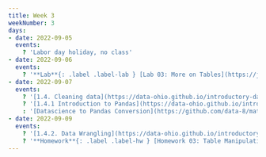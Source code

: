 ```yaml
---
title: Week 3
weekNumber: 3
days:
- date: 2022-09-05
  events:
    ? 'Labor day holiday, no class'
- date: 2022-09-06
  events:
    ? '**Lab**{: .label .label-lab } [Lab 03: More on Tables](https://jupyterhub.academic.kube.ohio.edu/hub/user-redirect/git-pull?repo=https%3A%2F%2Fgithub.com%2Fdata-ohio%2FMATH2530_Fall22-23&urlpath=lab%2Ftree%2FMATH2530_Fall22-23%2Flab%2Flab03%2Flab03.ipynb&branch=main)'
- date: 2022-09-07
  events:
    ? '[1.4. Cleaning data](https://data-ohio.github.io/introductory-data-science/1/4/1_4_clean_data.html)'
    ? '[1.4.1 Introduction to Pandas](https://data-ohio.github.io/introductory-data-science/1/4/intro_pandas.html)'
    : '[Datascience to Pandas Conversion](https://github.com/data-8/materials-x19/blob/master/reference/Datascience%20to%20Pandas%20Conversion%20Notebook.ipynb)'
- date: 2022-09-09
  events:
    ? '[1.4.2. Data Wrangling](https://data-ohio.github.io/introductory-data-science/1/4/wrangling.html)'
    ? '**Homework**{: .label .label-hw } [Homework 03: Table Manipulation](https://jupyterhub.academic.kube.ohio.edu/hub/user-redirect/git-pull?repo=https%3A%2F%2Fgithub.com%2Fdata-ohio%2FMATH2530_Fall22-23&urlpath=lab%2Ftree%2FMATH2530_Fall22-23%2Fhw%2Fhw03%2Fhw03.ipynb&branch=main)'
---
```

